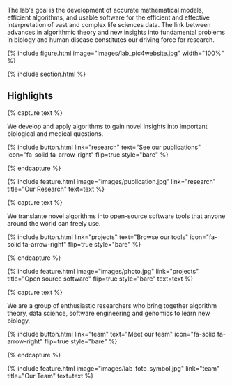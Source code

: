 ---
---

The lab's goal is the development of accurate mathematical models, efficient algorithms, and usable software for the efficient and effective interpretation of vast and complex life sciences data. The link between advances in algorithmic theory and new insights into fundamental problems in biology and human disease constitutes our driving force for research.

{% include figure.html image="images/lab_pic4website.jpg" width="100%" %}

{% include section.html %}

## Highlights

{% capture text %}

We develop and apply algorithms to gain novel insights into important biological and medical questions.

{%
  include button.html
  link="research"
  text="See our publications"
  icon="fa-solid fa-arrow-right"
  flip=true
  style="bare"
%}

{% endcapture %}

{%
  include feature.html
  image="images/publication.jpg"
  link="research"
  title="Our Research"
  text=text
%}

{% capture text %}

We translante novel algorithms into open-source software tools that anyone around the world can freely use.

{%
  include button.html
  link="projects"
  text="Browse our tools"
  icon="fa-solid fa-arrow-right"
  flip=true
  style="bare"
%}

{% endcapture %}

{%
  include feature.html
  image="images/photo.jpg"
  link="projects"
  title="Open source software"
  flip=true
  style="bare"
  text=text
%}

{% capture text %}

We are a group of enthusiastic researchers who bring together algorithm theory, data science, software engineering and genomics to learn new biology.

{%
  include button.html
  link="team"
  text="Meet our team"
  icon="fa-solid fa-arrow-right"
  flip=true
  style="bare"
%}

{% endcapture %}

{%
  include feature.html
  image="images/lab_foto_symbol.jpg"
  link="team"
  title="Our Team"
  text=text
%}
